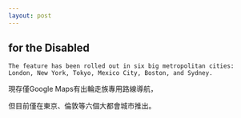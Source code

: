 ```yaml
---
layout: post
---
```


## for the Disabled

```
The feature has been rolled out in six big metropolitan cities: London, New York, Tokyo, Mexico City, Boston, and Sydney.
```
現存僅Google Maps有出輪走族專用路線導航，

但目前僅在東京、倫敦等六個大都會城市推出。

<!--
    採用單車的路線，而預估時間可能要重算。
    →怎麼取API
    
    實際詢問輪走族，他們目前如何到達一個目的地？想去一個地方之前，會做什麼事？
	-->
